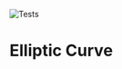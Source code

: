 ![Tests](https://github.com/xyqlr/elliptic_curve/actions/workflows/gtest.yml/badge.svg)

# Elliptic Curve